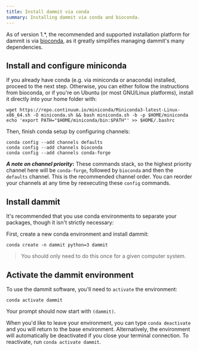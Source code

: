 ```yaml
---
title: Install dammit via conda
summary: Installing dammit via conda and bioconda.
---
```


As of version 1.\*, the recommended and supported installation platform for 
dammit is via [bioconda](https://anaconda.org/bioconda/dammit), as it greatly
simplifies managing dammit's many dependencies.

## Install and configure miniconda

If you already have conda (e.g. via miniconda or anaconda) installed, 
proceed to the next step. Otherwise, you can either follow the instructions 
from bioconda, or if you're on Ubuntu (or most GNU/Linux platforms), 
install it directly into your home folder with:

    wget https://repo.continuum.io/miniconda/Miniconda3-latest-Linux-x86_64.sh -O miniconda.sh && bash miniconda.sh -b -p $HOME/miniconda
    echo 'export PATH="$HOME/miniconda/bin:$PATH"' >> $HOME/.bashrc

Then, finish conda setup by configuring channels:

    conda config --add channels defaults
    conda config --add channels bioconda
    conda config --add channels conda-forge

**_A note on channel priority_:** 
These commands stack, so the highest priority channel here will be `conda-forge`, followed by `bioconda` and then the `defaults` channel. 
This is the recommended channel order. You can reorder your channels at any time by reexecuting these `config` commands.

## Install dammit

It's recommended that you use conda environments to
separate your packages, though it isn't strictly necessary:


First, create a new conda environment and install dammit:
    
    conda create -n dammit python=3 dammit

> You should only need to do this once for a given computer system.

## Activate the dammit environment

To use the dammit software, you'll need to `activate` the environment:
    
    conda activate dammit

Your prompt should now start with `(dammit)`.

When you'd like to leave your environment, you can type `conda deactivate` and you will return to the base environment.
Alternatively, the environment will automatically be deactivated if you close your terminal connection.
To reactivate, run `conda activate dammit`.

